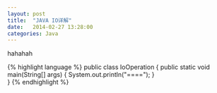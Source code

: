 ```yaml
---
layout: post
title:  "JAVA IO详解"
date:   2014-02-27 13:28:00
categories: Java
---
```


hahahah

{% highlight language %}
public class IoOperation {
	public static void main(String[] args) {
		System.out.println("====");
	}	
}
{% endhighlight %}